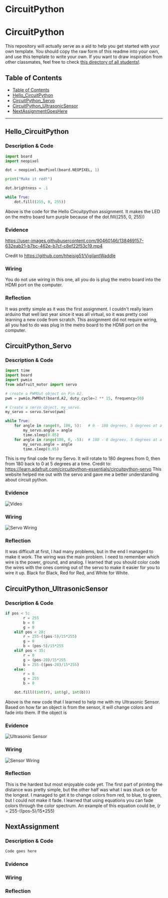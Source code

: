 # CircuitPython

# CircuitPython
This repository will actually serve as a aid to help you get started with your own template.  You should copy the raw form of this readme into your own, and use this template to write your own.  If you want to draw inspiration from other classmates, feel free to check [this directory of all students!](https://github.com/chssigma/Class_Accounts).
## Table of Contents
* [Table of Contents](#TableOfContents)
* [Hello_CircuitPython](#Hello_CircuitPython)
* [CircuitPython_Servo](#CircuitPython_Servo)
* [CircuitPython_UltrasonicSensor](#CircuitPython_UltrasonicSensor)
* [NextAssignmentGoesHere](#NextAssignment)
---

## Hello_CircuitPython

### Description & Code

```python
import board
import neopixel

dot = neopixel.NeoPixel(board.NEOPIXEL, 1)

print("Make it red!")

dot.brightness = .1

while True:
    dot.fill((255, 0, 255))

```
Above is the code for the Hello Circuitpython assignment. It makes the LED on the metro board turn purple because of the dot.fill((255, 0, 255)) 


### Evidence



https://user-images.githubusercontent.com/90460146/138469157-632eab21-b7bc-462e-b7cf-c8ef22f53c19.mp4

Credit to https://github.com/hheisig51/VigilantWaddle


### Wiring

You do not use wiring in this one, all you do is plug the metro board into the HDMI port on the computer.

### Reflection

It was pretty simple as it was the first assignment. I couldn't really learn arduino that well last year since it was all virtual, so it was  pretty cool learning a new code from scratch. This assignment did not require wiring, all you had to do was plug in the metro board to the HDMI port on the computer. 


## CircuitPython_Servo

### Description & Code

```python
import time
import board
import pwmio
from adafruit_motor import servo

# create a PWMOut object on Pin A2.
pwm = pwmio.PWMOut(board.A2, duty_cycle=2 ** 15, frequency=50)

# Create a servo object, my_servo.
my_servo = servo.Servo(pwm)

while True:
    for angle in range(0, 180, 5):   # 0 - 180 degrees, 5 degrees at a time.
        my_servo.angle = angle
        time.sleep(0.05)
    for angle in range(180, 0, -5):  # 180 - 0 degrees, 5 degrees at a time.
        my_servo.angle = angle
        time.sleep(0.05)

```
This is my final code for my Servo. It will rotate to 180 degrees from 0, then from 180 back to 0 at 5 degrees at a time. 
Credit to: https://learn.adafruit.com/circuitpython-essentials/circuitpython-servo This website helped me out with the servo and gave me a better understanding about circuit python. 

### Evidence

![Video](https://user-images.githubusercontent.com/90460146/133450204-ae1c807d-1da8-4b4b-83ce-24062d0f11ea.gif)

### Wiring

![Servo Wiring](https://user-images.githubusercontent.com/90460146/133452674-86a69bfd-a632-4746-9df8-652005c39daa.png)


### Reflection

It was difficult at first, I had many problems, but in the end I managed to make it work. The wiring was the main problem. I need to remember which wire is the power, ground, and analog. I learned that you should color code the wires with the ones coming out of the servo to make it easier for you to wire it up. Black for Black, Red for Red, and White for White.


## CircuitPython_UltrasonicSensor

### Description & Code

```python
if pos < 5:
        r = 255
        b = 0
        g = 0
    elif pos < 20:
        r = 255-((pos-5)/15*255)
        g = 0
        b = (pos-5)/15*255
    elif pos < 35:
        r = 0
        g = (pos-20)/15*255
        b = 255-((pos-20)/15*255)
    else:
        r = 0
        g = 255
        b = 0

    dot.fill((int(r), int(g), int(b)))

```
Above is the new code that I learned to help me with my Ultrasonic Sensor. Based on how far an object is from the sensor, it will change colors and fade into them. If the object is 


### Evidence

![Ultrasonic Sensor](https://user-images.githubusercontent.com/90460146/134684198-699c4519-523b-4a43-93d7-e3daae6c354a.gif)



### Wiring

![Sensor Wiring](https://user-images.githubusercontent.com/90460146/134685297-a3c4821e-796a-41b9-bf62-2e5d38b66366.png)


### Reflection

This is the hardest but most enjoyable code yet. The first part of printing the distance was pretty simple, but the other half was what I was stuck on for the longest. I managed to get it to change colors from red, to blue, to green, but I could not make it fade. I learned that using equations you can fade colors through the color spectrum. An example of this equation could be, (r = 255-((pos-5)/15*255)



## NextAssignment

### Description & Code

```python
Code goes here

```

### Evidence

### Wiring

### Reflection
